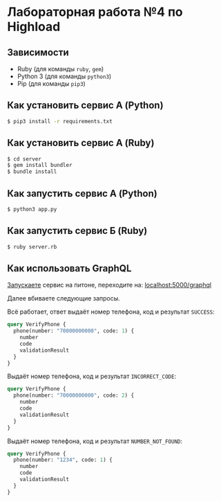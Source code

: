 # Лабораторная работа №4 по Highload

## Зависимости

- Ruby (для команды `ruby`, `gem`)
- Python 3 (для команды `python3`)
- Pip (для команды `pip3`)

## Как установить сервис А (Python)

```bash
$ pip3 install -r requirements.txt
```

## Как установить сервис А (Ruby)

```bash
$ cd server
$ gem install bundler
$ bundle install
```

## Как запустить сервис А (Python)

```bash
$ python3 app.py
```

## Как запустить сервис Б (Ruby)

```bash
$ ruby server.rb
```

## Как использовать GraphQL

[Запускаете](#как-запустить-сервис-а-python) сервис на питоне,
переходите на: [localhost:5000/graphql](http://localhost:5000/graphql)

Далее вбиваете следующие запросы.

Всё работает, ответ выдаёт номер телефона, код и результат `SUCCESS`:

```graphql
query VerifyPhone {
  phone(number: "70000000000", code: 1) {
    number
    code
    validationResult
  }
}
```

Выдаёт номер телефона, код и результат `INCORRECT_CODE`:

```graphql
query VerifyPhone {
  phone(number: "70000000000", code: 2) {
    number
    code
    validationResult
  }
}
```

Выдаёт номер телефона, код и результат `NUMBER_NOT_FOUND`:

```graphql
query VerifyPhone {
  phone(number: "1234", code: 1) {
    number
    code
    validationResult
  }
}
```